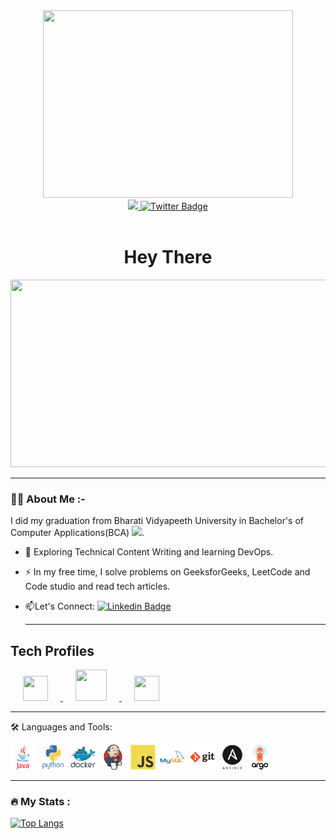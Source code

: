 
  <div id="header" align="center">
  <img src="https://media.giphy.com/media/SWoSkN6DxTszqIKEqv/giphy.gif" width="400" height="300"/>
</div>

<div id="badges" align="center">
  <a href="www.linkedin.com/in/ujjwal-sharma-57797b221">
    <img src="[https://img.shields.io/badge/LinkedIn-blue?style=for-the-badge&logo=linkedin&logoColor=white](https://imgs.search.brave.com/WxAFQFlbLBu0JGlIg5jzieu4P8SKTeuftTxUD7jtQ_Y/rs:fit:1200:1200:1/g:ce/aHR0cHM6Ly9jZG4u/ZnJlZWJpZXN1cHBs/eS5jb20vbG9nb3Mv/bGFyZ2UvMngvbGlu/a2VkaW4taWNvbi1s/b2dvLXBuZy10cmFu/c3BhcmVudC5wbmc)"/>
    </a>
  
  <a href="https://twitter.com/Ujjwal33631720">
    <img src="https://img.shields.io/badge/Twitter-blue?style=for-the-badge&logo=twitter&logoColor=white" alt="Twitter Badge"/>
  </a>
</div>
 
 <div  align="center">
  <img src="https://komarev.com/ghpvc/?username=Ujjwal2421 &style=flat-square&color=blue" alt="" align="center"/>
</div>
  <h1 align="center">
  Hey There
</h1>
  <div align="center">
  <img src="https://media.giphy.com/media/dWesBcTLavkZuG35MI/giphy.gif" width="600" height="300"/>
</div>

  
  ---

### :woman_technologist: About Me :-
  I did my graduation from Bharati Vidyapeeth University in Bachelor's of Computer Applications(BCA)  <img src="https://media.giphy.com/media/WUlplcMpOCEmTGBtBW/giphy.gif" width="30">.
  
  - :seedling: Exploring Technical Content Writing and learning DevOps.

  - :zap: In my free time, I solve problems on GeeksforGeeks, LeetCode and Code studio  and read tech articles.

- :mailbox:Let's Connect: [![Linkedin Badge](https://img.shields.io/badge/-Ujjwal-blue?style=flat&logo=Linkedin&logoColor=white)](https://img.shields.io/badge/LinkedIn-blue?style=for-the-badge&logo=linkedin&logoColor=white)
  
  ---

<div> 
<h2> Tech Profiles </h2> 
<a href="https://auth.geeksforgeeks.org/user/ujjwalsharma21/practice">
<img src="https://imgs.search.brave.com/sQORkN769gC0dK5wtG1sy1gZGfvuB5aLDi3o2iNpT6w/rs:fit:200:200:1/g:ce/aHR0cHM6Ly9tZWRp/YS1leHAxLmxpY2Ru/LmNvbS9kbXMvaW1h/Z2UvQzRFMEJBUUVG/MHhfcTdtNUpqUS9j/b21wYW55LWxvZ29f/MjAwXzIwMC8wLzE1/OTk5MzI2MzI5NzE_/ZT0yMTU5MDI0NDAw/JnY9YmV0YSZ0PTY4/S0NWTG1vdlBtaEFU/RDNoN09NbmhWT1dm/Z2R3MUJwSEdUMGhU/LWxCRXM" height="40" width="40"  hspace="20">
</a>
<a href="https://leetcode.com/UjjwalSharma/">
<img src="https://imgs.search.brave.com/zFp0raogYLzeHGp7IFprO8AehBlqA7C_VSJE82x8Ae0/rs:fit:1200:1200:1/g:ce/aHR0cHM6Ly9jb2Rl/cmFreS5jb20vaW1h/Z2VzL2ljb25zL2xl/ZXRjb2RlLnBuZw" height="50" width="50"  hspace="20" >
</a>
<a href="https://www.codingninjas.com/codestudio/profile/Ujjwal_Sharma">
<img src="https://imgs.search.brave.com/w-v8zK0oVOCoNkDWmGii2k_IpB8fxaWdCECTRoT3q_U/rs:fit:691:667:1/g:ce/aHR0cHM6Ly9maWxl/cy5jb2RpbmduaW5q/YXMuaW4vMDAwMDAw/MDAwMDAwMDcyMy5q/cGc" height="40" width="40"  hspace="20" >
</a>
</div>


  ---


:hammer_and_wrench: Languages and Tools:
  <div>
  <img src="https://github.com/devicons/devicon/blob/master/icons/java/java-original-wordmark.svg" title="Java" alt="Java" width="40" height="40"/>&nbsp;
  <img src="https://github.com/devicons/devicon/blob/master/icons/python/python-original-wordmark.svg" title="Python" alt="Python" width="40" height="40"/>&nbsp;
  <img src="https://github.com/devicons/devicon/blob/master/icons/docker/docker-original-wordmark.svg" title="Docker" alt="Docker" width="40" height="40"/>&nbsp;
  <img src="https://github.com/devicons/devicon/blob/master/icons/jenkins/jenkins-original.svg" title="Jenkins" alt="Jenkins" width="40" height="40"/>&nbsp;
  <img src="https://github.com/devicons/devicon/blob/master/icons/javascript/javascript-original.svg" title="JavaScript" alt="JavaScript" width="40" height="40"/>&nbsp;
  <img src="https://github.com/devicons/devicon/blob/master/icons/mysql/mysql-original-wordmark.svg" title="MySQL"  alt="MySQL" width="40" height="40"/>&nbsp;
  <img src="https://github.com/devicons/devicon/blob/master/icons/git/git-original-wordmark.svg" title="Git" **alt="Git" width="40" height="40"/>&nbsp;
   <img src="https://github.com/devicons/devicon/blob/master/icons/ansible/ansible-original-wordmark.svg" title="Ansible" **alt="Ansible" width="40" height="40"/>
   <img src="https://github.com/devicons/devicon/blob/master/icons/argocd/argocd-original-wordmark.svg" title="Argocd" **alt="Argocd" width="40" height="40"/>
</div>

 ---

### :fire: My Stats  :
[![Top Langs](https://github-readme-stats.vercel.app/api/top-langs/?username=Ujjwal2421&layout=compact&theme=vision-friendly-dark)](https://github.com/anuraghazra/github-readme-stats)

<!---
Ujjwal2421/Ujjwal2421 is a ✨ special ✨ repository because its `README.md` (this file) appears on your GitHub profile.
You can click the Preview link to take a look at your changes.
--->
